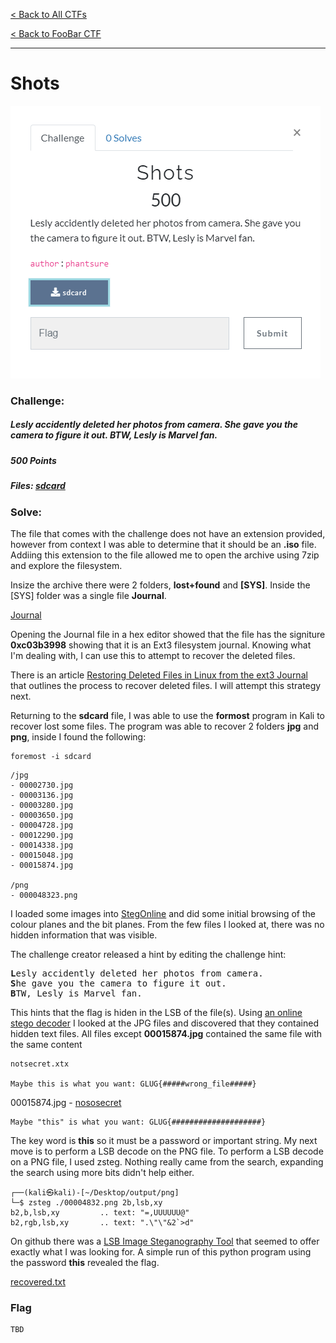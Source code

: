 [< Back to All CTFs](https://github.com/KrisLloyd/Python/tree/master/CTF#ctf-solves)

[< Back to FooBar CTF](https://github.com/KrisLloyd/Python/tree/master/CTF#foobar-ctf-march-2020)
***

# Shots

![Shots Challenge](Shots.PNG)

### Challenge:
##### Lesly accidently deleted her photos from camera. She gave you the camera to figure it out. BTW, Lesly is Marvel fan.
##### 500 Points
##### Files: [sdcard](sdcard)

### Solve:

The file that comes with the challenge does not have an extension provided, however from context I was able to determine that it should be an **.iso** file. Addiing this extension to the file allowed me to open the archive using 7zip and explore the filesystem.

Insize the archive there were 2 folders, **lost+found** and **[SYS]**. Inside the [SYS] folder was a single file **Journal**.

[Journal](Journal)

Opening the Journal file in a hex editor showed that the file has the signiture **0xc03b3998** showing that it is an Ext3 filesystem journal. Knowing what I'm dealing with, I can use this to attempt to recover the deleted files.

There is an article [Restoring Deleted Files in Linux from the ext3 Journal](https://spin.atomicobject.com/2012/06/29/restoring-deleted-files-from-the-ext3-journal/) that outlines the process to recover deleted files. I will attempt this strategy next.

Returning to the **sdcard** file, I was able to use the **formost** program in Kali to recover lost some files. The program was able to recover 2 folders **jpg** and **png**, inside I found the following:

```
foremost -i sdcard
```

```
/jpg
- 00002730.jpg
- 00003136.jpg
- 00003280.jpg
- 00003650.jpg
- 00004728.jpg
- 00012290.jpg
- 00014338.jpg
- 00015048.jpg
- 00015874.jpg

/png
- 000048323.png
```

I loaded some images into [StegOnline](https://stegonline.georgeom.net/) and did some initial browsing of the colour planes and the bit planes. From the few files I looked at, there was no hidden information that was visible. 

The challenge creator released a hint by editing the challenge hint: 

<pre>
<b>L</b>esly accidently deleted her photos from camera. 
<b>S</b>he gave you the camera to figure it out. 
<b>B</b>TW, Lesly is Marvel fan.
</pre>

This hints that the flag is hiden in the LSB of the file(s). Using [an online stego decoder](https://futureboy.us/stegano/decinput.html) I looked at the JPG files and discovered that they contained hidden text files. All files except **00015874.jpg** contained the same file with the same content

```
notsecret.xtx

Maybe this is what you want: GLUG{#####wrong_file#####}
```

00015874.jpg - [nososecret](nososecret.txt)
```
Maybe "this" is what you want: GLUG{####################}
```

The key word is **this** so it must be a password or important string. My next move is to perform a LSB decode on the PNG file. To perform a LSB decode on a PNG file, I used zsteg. Nothing really came from the search, expanding the search using more bits didn't help either.

```
┌──(kali㉿kali)-[~/Desktop/output/png]
└─$ zsteg ./00004832.png 2b,lsb,xy
b2,b,lsb,xy         .. text: "=,UUUUUU@"
b2,rgb,lsb,xy       .. text: ".\"\"&2`>d"
```

On github there was a [LSB Image Steganography Tool](https://github.com/ra1nb0rn/lsb_image_stego) that seemed to offer exactly what I was looking for. A simple run of this python program using the password **this** revealed the flag.

[recovered.txt](recovered.txt)

### Flag
```
TBD
```
